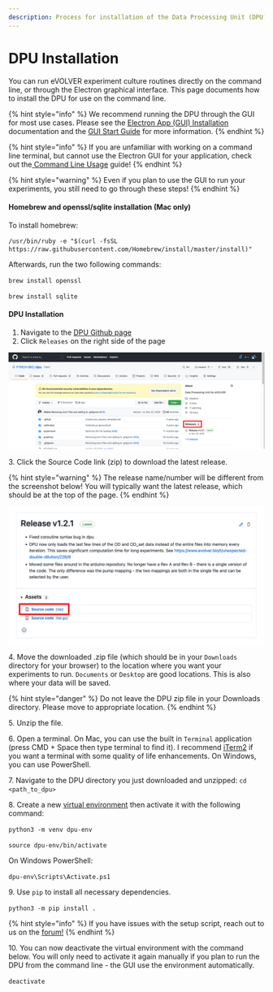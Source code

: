 ```yaml
---
description: Process for installation of the Data Processing Unit (DPU)
---
```


# DPU Installation

You can run eVOLVER experiment culture routines directly on the command line, or through the Electron graphical interface. This page documents how to install the DPU for use on the command line.

{% hint style="info" %}
We recommend running the DPU through the GUI for most use cases. Please see the [Electron App (GUI) Installation](electron-app-gui-installation.md) documentation and the [GUI Start Guide](../../experiments/starting-an-experiment/gui-start-guide.md) for more information.
{% endhint %}

{% hint style="info" %}
If you are unfamiliar with working on a command line terminal, but cannot use the Electron GUI for your application, check out the[ Command Line Usage](../../guides/command-line-usage.md) guide!
{% endhint %}

{% hint style="warning" %}
Even if you plan to use the GUI to run your experiments, you still need to go through these steps!
{% endhint %}

#### Homebrew and openssl/sqlite installation (Mac only)

To install homebrew:

```
/usr/bin/ruby -e "$(curl -fsSL https://raw.githubusercontent.com/Homebrew/install/master/install)"
```

Afterwards, run the two following commands:

`brew install openssl`

`brew install sqlite`

#### DPU Installation

1. Navigate to the [DPU Github page](https://github.com/FYNCH-BIO/dpu)
2. Click `Releases` on the right side of the page

![](<../../.gitbook/assets/Screen Shot 2022-04-20 at 11.06.45 AM.png>)

3\. Click the Source Code link (zip) to download the latest release.

{% hint style="warning" %}
The release name/number will be different from the screenshot below! You will typically want the latest release, which should be at the top of the page.
{% endhint %}

![](<../../.gitbook/assets/Screen Shot 2022-04-20 at 11.10.25 AM.png>)

4\. Move the downloaded .zip file (which should be in your `Downloads` directory for your browser) to the location where you want your experiments to run. `Documents` or `Desktop` are good locations. This is also where your data will be saved.

{% hint style="danger" %}
Do not leave the DPU zip file in your Downloads directory. Please move to appropriate location.
{% endhint %}

5\. Unzip the file.

6\. Open a terminal. On Mac, you can use the built in `Terminal` application (press CMD + Space then type terminal to find it). I recommend [iTerm2](https://iterm2.com/) if you want a terminal with some quality of life enhancements. On Windows, you can use PowerShell.

7\. Navigate to the DPU directory you just downloaded and unzipped: `cd <path_to_dpu>`

8\. Create a new [virtual environment](https://docs.python.org/3/library/venv.html) then activate it with the following command:

`python3 -m venv dpu-env`

`source dpu-env/bin/activate`

On Windows PowerShell:

`dpu-env\Scripts\Activate.ps1`

9\. Use `pip` to install all necessary dependencies.

`python3 -m pip install .`

{% hint style="info" %}
If you have issues with the setup script, reach out to us on the [forum!](https://www.evolver.bio/)
{% endhint %}

10\. You can now deactivate the virtual environment with the command below. You will only need to activate it again manually if you plan to run the DPU from the command line - the GUI use the environment automatically.

`deactivate`

